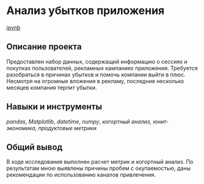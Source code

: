 # Анализ убытков приложения

[ipynb](https://github.com/AndreyBrykov/yandex_practicum/blob/main/application_cohort_analysis/application_cohort_analysis.ipynb)

## Описание проекта

Предоставлен набор данных, содержащий информацию о сессиях и покупках пользователей, рекламных кампаниях приложения. Требуется разобраться в причинах убытков и помочь компании выйти в плюс. Несмотря на огромные вложения в рекламу, последние несколько месяцев компания терпит убытки.

## Навыки и инструменты

*pandas*,
*Matplotlib*,
*datetime*,
*numpy*, 
*когортный анализ, юнит-экономика, продуктовые метрики*

## Общий вывод

В ходе исследования выполнен расчет метрик и когортный анализ. По результатам мною выявлены причины пробем с окупаемостью, даны рекомендации по использованию каналов привлечения.
